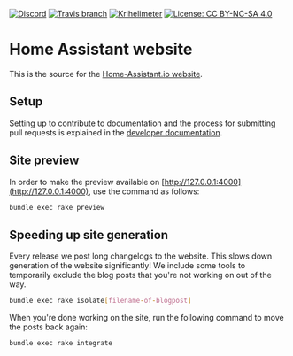 [![Discord](https://img.shields.io/discord/330944238910963714.svg)](https://discord.gg/CxqDrfU)
[![Travis branch](https://img.shields.io/travis/home-assistant/home-assistant.github.io/next.svg)](https://travis-ci.org/home-assistant/home-assistant.github.io)
[![Krihelimeter](http://www.krihelinator.xyz/badge/home-assistant/home-assistant.github.io)](http://www.krihelinator.xyz)
[![License: CC BY-NC-SA 4.0](https://img.shields.io/badge/License-CC%20BY--NC--SA%204.0-lightgrey.svg)](https://creativecommons.org/licenses/by-nc-sa/4.0/)

# Home Assistant website

This is the source for the [Home-Assistant.io website](https://home-assistant.io).

## Setup

Setting up to contribute to documentation and the process for submitting pull requests is explained in the [developer documentation](https://developers.home-assistant.io/docs/documentation_index.html).

## Site preview

In order to make the preview available on [http://127.0.0.1:4000](http://127.0.0.1:4000), use the command as follows:

```bash
bundle exec rake preview
```

## Speeding up site generation

Every release we post long changelogs to the website. This slows down generation of the website significantly! We include some tools to temporarily exclude the blog posts that you're not working on out of the way.

```bash
bundle exec rake isolate[filename-of-blogpost]
```

When you're done working on the site, run the following command to move the posts back again:

```bash
bundle exec rake integrate
```

